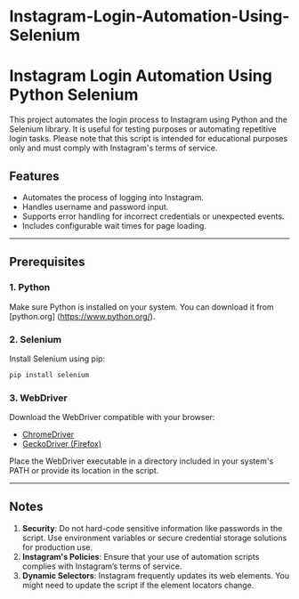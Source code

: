 # Instagram-Login-Automation-Using-Selenium
# Instagram Login Automation Using Python Selenium

This project automates the login process to Instagram using Python and the Selenium library. It is useful for testing purposes or automating repetitive login tasks. Please note that this script is intended for educational purposes only and must comply with Instagram's terms of service.

## Features
- Automates the process of logging into Instagram.
- Handles username and password input.
- Supports error handling for incorrect credentials or unexpected events.
- Includes configurable wait times for page loading.

---

## Prerequisites

### 1. Python
Make sure Python is installed on your system. You can download it from [python.org] (https://www.python.org/).

### 2. Selenium
Install Selenium using pip:
```bash
pip install selenium
```

### 3. WebDriver
Download the WebDriver compatible with your browser:
- [ChromeDriver](https://sites.google.com/chromium.org/driver/)
- [GeckoDriver (Firefox)](https://github.com/mozilla/geckodriver/releases)

Place the WebDriver executable in a directory included in your system's PATH or provide its location in the script.

---
## Notes
1. **Security**: Do not hard-code sensitive information like passwords in the script. Use environment variables or secure credential storage solutions for production use.
2. **Instagram's Policies**: Ensure that your use of automation scripts complies with Instagram’s terms of service.
3. **Dynamic Selectors**: Instagram frequently updates its web elements. You might need to update the script if the element locators change.
